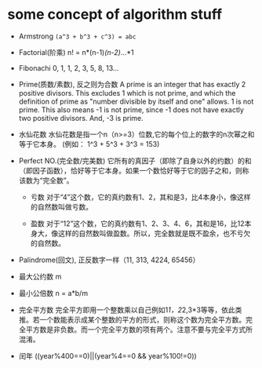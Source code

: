 # some concept of algorithm stuff

* Armstrong
	`(a^3 + b^3 + c^3) = abc`
	
* Factorial(阶乘)
	n! = n*(n-1)*(n-2)*...*1
	
* Fibonachi
	0, 1, 1, 2, 3, 5, 8, 13...
	
* Prime(质数/素数), 反之则为合数
	A prime is an integer that has exactly 2 positive divisors.
	This excludes 1 which is not prime, and which the definition of prime as 	"number divisible by itself and one" allows. 1 is not prime.
	This also means -1 is not prime, since -1 does not have exactly two positive 	divisors. And, -3 is prime.
	
* 水仙花数
	水仙花数是指一个n（n>=3）位数,它的每个位上的数字的n次幂之和等于它本身。
	(例如： 1^3 + 5^3 + 3^3 = 153)
	
	
* Perfect NO.(完全数/完美数)
	它所有的真因子（即除了自身以外的约数）的和（即因子函数），恰好等于它本身。如果一个数恰好等于它的因子之和，则称该数为“完全数”。
	
	- 亏数
	对于“4”这个数，它的真约数有1、2，其和是3，比4本身小，像这样的自然数叫做亏数。
	
	- 盈数
	对于“12”这个数，它的真约数有1、2、3、4、6，其和是16，比12本身大，像这样的自然数叫做盈数。所以，完全数就是既不盈余，也不亏欠的自然数。
	
* Palindrome(回文), 正反数字一样（11, 313, 4224, 65456）


* 最大公约数 m
* 最小公倍数 n = a*b/m

* 完全平方数
	完全平方即用一个整数乘以自己例如1*1，2*2,3*3等等，依此类推。若一个数能表示成某个整数的平方的形式，则称这个数为完全平方数。完全平方数是非负数。而一个完全平方数的项有两个。注意不要与完全平方式所混淆。

* 闰年 ((year%400==0)||(year%4==0 && year%100!=0))


